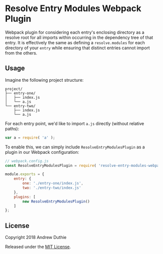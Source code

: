 # Resolve Entry Modules Webpack Plugin

Webpack plugin for considering each entry's enclosing directory as a resolve root for all imports within occurring in the dependency tree of that entry. It is effectively the same as defining a `resolve.modules` for each directory of your `entry` while ensuring that distinct entries cannot import from the others.

## Usage

Imagine the following project structure:

```text
project/
├── entry-one/
│   ├── index.js
│   └── a.js
└── entry-two/
    ├── index.js
    └── a.js
```

For each entry point, we'd like to import `a.js` directly (without relative paths):

```js
var a = require( 'a' );
```

To enable this, we can simply include `ResolveEntryModulesPlugin` as a plugin in our Webpack configuration:

```js
// webpack.config.js
const ResolveEntryModulesPlugin = require( 'resolve-entry-modules-webpack-plugin' );

module.exports = {
	entry: {
		one: './entry-one/index.js',
		two: './entry-two/index.js'
	},
	plugins: [
		new ResolveEntryModulesPlugin()
	]
};
```

## License

Copyright 2018 Andrew Duthie

Released under the [MIT License](./LICENSE.md).
